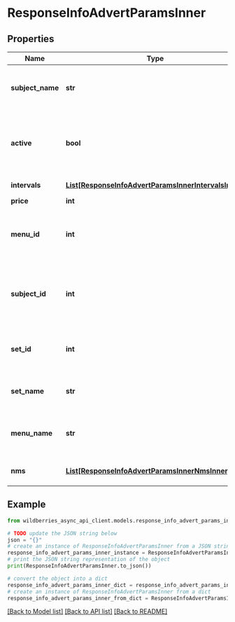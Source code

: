 # ResponseInfoAdvertParamsInner


## Properties

Name | Type | Description | Notes
------------ | ------------- | ------------- | -------------
**subject_name** | **str** | Название предметной группы (для кампаний в поиске и рекомендациях) | [optional] 
**active** | **bool** | Флаг активности предметной группы, &lt;code&gt;true&lt;/code&gt; - активна, &lt;code&gt;false&lt;/code&gt; - неактивна | [optional] 
**intervals** | [**List[ResponseInfoAdvertParamsInnerIntervalsInner]**](ResponseInfoAdvertParamsInnerIntervalsInner.md) | Интервалы часов показа кампании | [optional] 
**price** | **int** | Текущая ставка | [optional] 
**menu_id** | **int** | Идентификатор меню, где размещается кампания (для кампаний в каталоге) | [optional] 
**subject_id** | **int** | Идентификатор предметной группы, для которой создана кампания (для кампаний в поиске и рекомендациях) | [optional] 
**set_id** | **int** | Идентификатор сочетания предмета и пола (для кампаний в карточке товара) | [optional] 
**set_name** | **str** | Сочетание предмета и пола (для кампаний в карточке товара) | [optional] 
**menu_name** | **str** | Название меню, где размещается кампания (для кампаний в каталоге) | [optional] 
**nms** | [**List[ResponseInfoAdvertParamsInnerNmsInner]**](ResponseInfoAdvertParamsInnerNmsInner.md) | Массив номенклатур кампании | [optional] 

## Example

```python
from wildberries_async_api_client.models.response_info_advert_params_inner import ResponseInfoAdvertParamsInner

# TODO update the JSON string below
json = "{}"
# create an instance of ResponseInfoAdvertParamsInner from a JSON string
response_info_advert_params_inner_instance = ResponseInfoAdvertParamsInner.from_json(json)
# print the JSON string representation of the object
print(ResponseInfoAdvertParamsInner.to_json())

# convert the object into a dict
response_info_advert_params_inner_dict = response_info_advert_params_inner_instance.to_dict()
# create an instance of ResponseInfoAdvertParamsInner from a dict
response_info_advert_params_inner_from_dict = ResponseInfoAdvertParamsInner.from_dict(response_info_advert_params_inner_dict)
```
[[Back to Model list]](../README.md#documentation-for-models) [[Back to API list]](../README.md#documentation-for-api-endpoints) [[Back to README]](../README.md)


